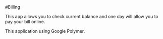 #Billing

This app allows you to check current balance
and one day will allow you to pay your bill online.

This application using Google Polymer.

